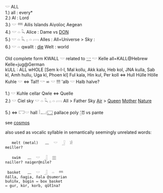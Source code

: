 𓎟 ALL  
1.) all : every*  
2.) Al  : Lord  
3.) 𓎟  𓍮 Ailis Islands Αἰγαῖος Aegean  
4.) 𓎟 𓏏 𓆗 Alice : Dame vs [DON](DON)  
5.) 𓎟 𓏏 𓆗 𓊪 𓏏 𓇯 Alles : All=Universe > Sky :  
6.) 𓎟 𓏏 qwallt : [die](die) Welt : world  

Old complete form KWALL 𓎟 related to [𓎡](𓎡) 𓎢 Kelle all=KALL@Hebrew Kelle=jug@German  
kULL : ALL wHOLE [Sem k-l-l, Mal kollu, Akk kalu, Heb kol, JNA kulla, Sab kl, Amh hullu, Uga kl, Phoen kl] Ful kala, Hin kul, Per koll ⇔ Hull Hülle Hölle Kuhle 𓎟 ⇔ Tal!! 𓎡 ⋍ 𓎟 !!! 'alb 𓎟 Halb halve?  

1.) 𓎟 Kuhle cellar Qwle ⇔ Quelle  
2.) 𓎟 Ciel sky 𓎟 𓏏 𓆗 𓊪 𓏏 𓇯 All > Father Sky [Air](Air) > [Queen](Queen) [Mother](Mother) [Nature](Nature)  

5.) ⇔ 𓉐𓎟 hall 𓎛𓂝[𓉐](𓉐)  pallace poly [𓉺](𓉺)𐁇 vs pante  

see [cosmos](cosmos)  

also used as vocalic syllable in semantically seemingly unrelated words:  

```  
   melt (metal)   𓈖  𓎟  𓃀  𓀀  
meiller?  

   swim   𓈖  𓎟  𓃀  𓈗  
nailler? naiger@nile?  

 basket   𓈖  𓎟  𓃀  𓏏  𓍮  
ñálla, ñagia, ñala @sumerian  
buñiñx, búgin ⇔ box basket  
⇔ gur, kùr, korb, qûłîna?  
```  